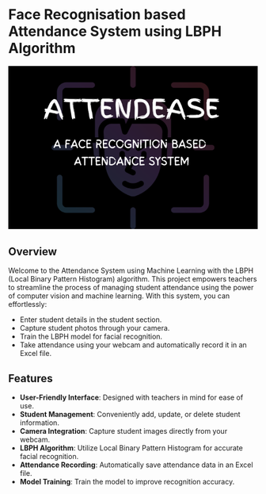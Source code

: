 # Face Recognisation based Attendance System using LBPH Algorithm

![Attendance System Logo](./pictures/homepage.png)

## Overview

Welcome to the Attendance System using Machine Learning with the LBPH (Local Binary Pattern Histogram) algorithm. This project empowers teachers to streamline the process of managing student attendance using the power of computer vision and machine learning. With this system, you can effortlessly:

- Enter student details in the student section.
- Capture student photos through your camera.
- Train the LBPH model for facial recognition.
- Take attendance using your webcam and automatically record it in an Excel file.

## Features

- **User-Friendly Interface**: Designed with teachers in mind for ease of use.
- **Student Management**: Conveniently add, update, or delete student information.
- **Camera Integration**: Capture student images directly from your webcam.
- **LBPH Algorithm**: Utilize Local Binary Pattern Histogram for accurate facial recognition.
- **Attendance Recording**: Automatically save attendance data in an Excel file.
- **Model Training**: Train the model to improve recognition accuracy.

